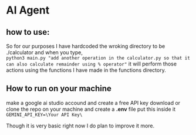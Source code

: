 # AI Agent

## how to use:
So for our purposes I have hardcoded the wroking directory to be ./calculator and when you type,<br>
```python3 main.py "add another operation in the calculator.py so that it can also calculate remainder using % operator"```
it will perform those actions using the functions I have made in the functions directory.

## How to run on your machine
make a google ai studio accound and create a free API key
download or clone the repo on your machine and create a **.env** file put this inside it<br>
```GEMINI_API_KEY=\Your API Key\```

Though it is very basic right now I do plan to improve it more.
